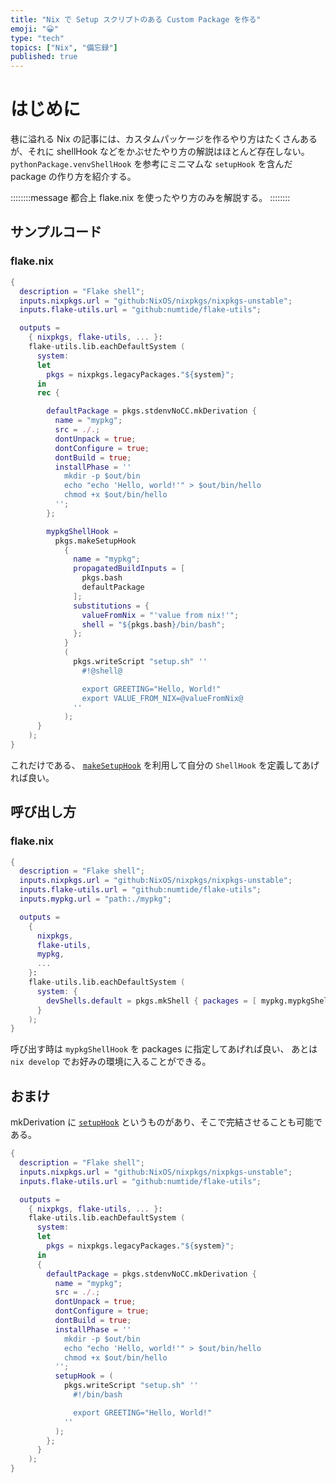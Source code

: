 ```yaml
---
title: "Nix で Setup スクリプトのある Custom Package を作る"
emoji: "😀"
type: "tech"
topics: ["Nix", "備忘録"]
published: true
---
```


# はじめに

巷に溢れる Nix の記事には、カスタムパッケージを作るやり方はたくさんあるが、それに shellHook などをかぶせたやり方の解説はほとんど存在しない。
`pythonPackage.venvShellHook` を参考にミニマムな `setupHook` を含んだ package の作り方を紹介する。

::::::::message
都合上 flake.nix を使ったやり方のみを解説する。
::::::::

## サンプルコード

### flake.nix

```nix
{
  description = "Flake shell";
  inputs.nixpkgs.url = "github:NixOS/nixpkgs/nixpkgs-unstable";
  inputs.flake-utils.url = "github:numtide/flake-utils";

  outputs =
    { nixpkgs, flake-utils, ... }:
    flake-utils.lib.eachDefaultSystem (
      system:
      let
        pkgs = nixpkgs.legacyPackages."${system}";
      in
      rec {

        defaultPackage = pkgs.stdenvNoCC.mkDerivation {
          name = "mypkg";
          src = ./.;
          dontUnpack = true;
          dontConfigure = true;
          dontBuild = true;
          installPhase = ''
            mkdir -p $out/bin
            echo "echo 'Hello, world!'" > $out/bin/hello
            chmod +x $out/bin/hello
          '';
        };

        mypkgShellHook =
          pkgs.makeSetupHook
            {
              name = "mypkg";
              propagatedBuildInputs = [
                pkgs.bash
                defaultPackage
              ];
              substitutions = {
                valueFromNix = "'value from nix!'";
                shell = "${pkgs.bash}/bin/bash";
              };
            }
            (
              pkgs.writeScript "setup.sh" ''
                #!@shell@

                export GREETING="Hello, World!"
                export VALUE_FROM_NIX=@valueFromNix@
              ''
            );
      }
    );
}
```

これだけである、 [`makeSetupHook`](https://nixos.org/manual/nixpkgs/stable/#sec-pkgs.makeSetupHook) を利用して自分の `ShellHook` を定義してあげれば良い。

## 呼び出し方

### flake.nix

```nix
{
  description = "Flake shell";
  inputs.nixpkgs.url = "github:NixOS/nixpkgs/nixpkgs-unstable";
  inputs.flake-utils.url = "github:numtide/flake-utils";
  inputs.mypkg.url = "path:./mypkg";

  outputs =
    {
      nixpkgs,
      flake-utils,
      mypkg,
      ...
    }:
    flake-utils.lib.eachDefaultSystem (
      system: {
        devShells.default = pkgs.mkShell { packages = [ mypkg.mypkgShellHook.${system} ]; };
      }
    );
}
```

呼び出す時は `mypkgShellHook` を packages に指定してあげれば良い、
あとは `nix develop` でお好みの環境に入ることができる。

## おまけ

mkDerivation に [`setupHook`](https://nixos.org/manual/nixpkgs/stable/#var-stdenv-setupHook) というものがあり、そこで完結させることも可能である。

```nix
{
  description = "Flake shell";
  inputs.nixpkgs.url = "github:NixOS/nixpkgs/nixpkgs-unstable";
  inputs.flake-utils.url = "github:numtide/flake-utils";

  outputs =
    { nixpkgs, flake-utils, ... }:
    flake-utils.lib.eachDefaultSystem (
      system:
      let
        pkgs = nixpkgs.legacyPackages."${system}";
      in
      {
        defaultPackage = pkgs.stdenvNoCC.mkDerivation {
          name = "mypkg";
          src = ./.;
          dontUnpack = true;
          dontConfigure = true;
          dontBuild = true;
          installPhase = ''
            mkdir -p $out/bin
            echo "echo 'Hello, world!'" > $out/bin/hello
            chmod +x $out/bin/hello
          '';
          setupHook = (
            pkgs.writeScript "setup.sh" ''
              #!/bin/bash

              export GREETING="Hello, World!"
            ''
          );
        };
      }
    );
}
```